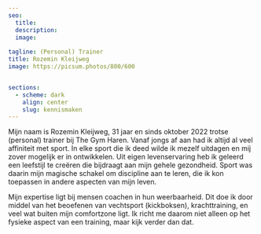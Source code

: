 ```yaml
---
seo:
  title: 
  description: 
  image:
  
tagline: (Personal) Trainer
title: Rozemin Kleijweg
image: https://picsum.photos/800/600


sections:
  - scheme: dark  
    align: center
    slug: kennismaken
---
```


Mijn naam is Rozemin Kleijweg, 31 jaar en sinds oktober 2022 trotse (personal) trainer bij The Gym Haren. 
Vanaf jongs af aan had ik altijd al veel affiniteit met sport. In elke sport die ik deed wilde ik mezelf uitdagen en mij zover mogelijk er in ontwikkelen. Uit eigen levenservaring heb ik geleerd een leefstijl te creëren die bijdraagt aan mijn gehele gezondheid.
Sport was daarin mijn magische schakel om discipline aan te leren, die ik kon toepassen in andere aspecten van mijn leven. 

Mijn expertise ligt bij mensen coachen in hun weerbaarheid. Dit doe ik door middel van het beoefenen van vechtsport (kickboksen), krachttraining, en veel wat buiten mijn comfortzone  ligt. Ik richt me daarom niet alleen op het fysieke aspect van een training, maar kijk verder dan dat. 
